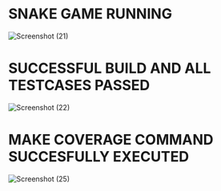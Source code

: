 # SNAKE GAME RUNNING 
![Screenshot (21)](https://user-images.githubusercontent.com/39693903/114954588-8f289e00-9e78-11eb-9991-d03469b4dcc6.png)
# SUCCESSFUL BUILD AND ALL TESTCASES PASSED  
![Screenshot (22)](https://user-images.githubusercontent.com/39693903/114954752-d6af2a00-9e78-11eb-984d-7af8c192b821.png)
# MAKE COVERAGE COMMAND SUCCESFULLY EXECUTED
![Screenshot (25)](https://user-images.githubusercontent.com/39693903/114955358-2cd09d00-9e7a-11eb-8d62-874d40b370cd.png)
